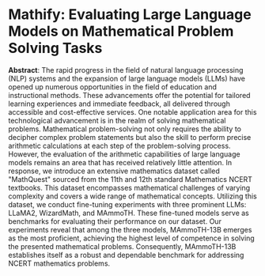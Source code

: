 # Mathify: Evaluating Large Language Models on Mathematical Problem Solving Tasks
**Abstract**: The rapid progress in the field of natural language processing (NLP) systems and the expansion of large language models (LLMs) have opened up numerous opportunities in the field of education and instructional methods. These advancements offer the potential for tailored learning experiences and immediate feedback, all delivered through accessible and cost-effective services. One notable application area for this technological advancement is in the realm of solving mathematical problems. Mathematical problem-solving not only requires the ability to decipher complex problem statements but also the skill to perform precise arithmetic calculations at each step of the problem-solving process. However, the evaluation of the arithmetic capabilities of large language models remains an area that has received relatively little attention. In response, we introduce an extensive mathematics dataset called "MathQuest" sourced from the 11th and 12th standard Mathematics NCERT textbooks. This dataset encompasses mathematical challenges of varying complexity and covers a wide range of mathematical concepts. Utilizing this dataset, we conduct fine-tuning experiments with three prominent LLMs: LLaMA2, WizardMath, and MAmmoTH. These fine-tuned models serve as benchmarks for evaluating their performance on our dataset. Our experiments reveal that among the three models, MAmmoTH-13B emerges as the most proficient, achieving the highest level of competence in solving the presented mathematical problems. Consequently, MAmmoTH-13B establishes itself as a robust and dependable benchmark for addressing NCERT mathematics problems.
